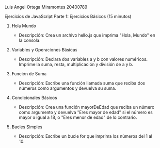 Luis Angel Ortega Miramontes 20400789

Ejercicios de JavaScript
Parte 1: Ejercicios Básicos (15 minutos)

1. Hola Mundo
   - Descripción: Crea un archivo hello.js que imprima "Hola, Mundo" en la consola.

2. Variables y Operaciones Básicas
   - Descripción: Declara dos variables a y b con valores numéricos. Imprime la suma, resta, multiplicación y división de a y b.

3. Función de Suma
   - Descripción: Escribe una función llamada suma que reciba dos números como argumentos y devuelva su suma.

4. Condicionales Básicos
   - Descripción: Crea una función mayorDeEdad que reciba un número como argumento y devuelva "Eres mayor de edad" si el número es mayor o igual a 18, o "Eres menor de edad" de lo contrario.

5. Bucles Simples
   - Descripción: Escribe un bucle for que imprima los números del 1 al 10.
